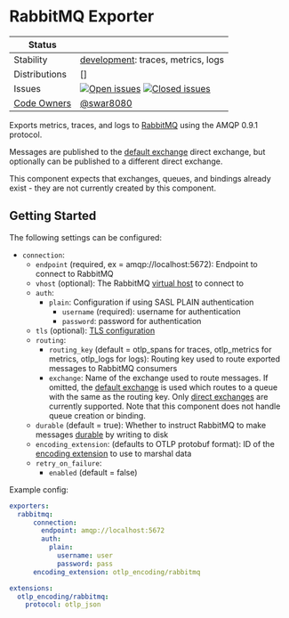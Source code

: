 # RabbitMQ Exporter
<!-- status autogenerated section -->
| Status        |           |
| ------------- |-----------|
| Stability     | [development]: traces, metrics, logs   |
| Distributions | [] |
| Issues        | [![Open issues](https://img.shields.io/github/issues-search/open-telemetry/opentelemetry-collector-contrib?query=is%3Aissue%20is%3Aopen%20label%3Aexporter%2Frabbitmq%20&label=open&color=orange&logo=opentelemetry)](https://github.com/open-telemetry/opentelemetry-collector-contrib/issues?q=is%3Aopen+is%3Aissue+label%3Aexporter%2Frabbitmq) [![Closed issues](https://img.shields.io/github/issues-search/open-telemetry/opentelemetry-collector-contrib?query=is%3Aissue%20is%3Aclosed%20label%3Aexporter%2Frabbitmq%20&label=closed&color=blue&logo=opentelemetry)](https://github.com/open-telemetry/opentelemetry-collector-contrib/issues?q=is%3Aclosed+is%3Aissue+label%3Aexporter%2Frabbitmq) |
| [Code Owners](https://github.com/open-telemetry/opentelemetry-collector-contrib/blob/main/CONTRIBUTING.md#becoming-a-code-owner)    | [@swar8080](https://www.github.com/swar8080) |

[development]: https://github.com/open-telemetry/opentelemetry-collector#development
<!-- end autogenerated section -->

Exports metrics, traces, and logs to [RabbitMQ](https://www.rabbitmq.com/) using the AMQP 0.9.1 protocol.

Messages are published to the [default exchange](https://www.rabbitmq.com/tutorials/amqp-concepts#exchange-default) direct exchange, but optionally can be published to a different direct exchange. 

This component expects that exchanges, queues, and bindings already exist - they are not currently created by this component.

## Getting Started

The following settings can be configured:
- `connection`:
    - `endpoint` (required, ex = amqp://localhost:5672): Endpoint to connect to RabbitMQ
    - `vhost` (optional): The RabbitMQ [virtual host](https://www.rabbitmq.com/docs/vhosts) to connect to
    - `auth`:
      - `plain`: Configuration if using SASL PLAIN authentication
        - `username` (required): username for authentication
        - `password`: password for authentication
    - `tls` (optional): [TLS configuration](https://github.com/open-telemetry/opentelemetry-collector/blob/main/config/configtls/configtls.go#L32)
  - `routing`:
    - `routing_key` (default = otlp_spans for traces, otlp_metrics for metrics, otlp_logs for logs): Routing key used to route exported messages to RabbitMQ consumers
    - `exchange`: Name of the exchange used to route messages. If omitted, the [default exchange](https://www.rabbitmq.com/tutorials/amqp-concepts#exchange-default) is used which routes to a queue with the same as the routing key. Only [direct exchanges](https://www.rabbitmq.com/tutorials/amqp-concepts#exchange-direct) are currently supported. Note that this component does not handle queue creation or binding.
  - `durable` (default = true): Whether to instruct RabbitMQ to make messages [durable](https://www.rabbitmq.com/docs/queues#durability) by writing to disk
  - `encoding_extension`: (defaults to OTLP protobuf format): ID of the [encoding extension](https://github.com/open-telemetry/opentelemetry-collector-contrib/tree/main/extension/encoding) to use to marshal data
  - `retry_on_failure`:
    - `enabled` (default = false)

Example config:

```yaml
exporters:
  rabbitmq:
      connection:
        endpoint: amqp://localhost:5672
        auth:
          plain:
            username: user
            password: pass
      encoding_extension: otlp_encoding/rabbitmq

extensions:
  otlp_encoding/rabbitmq:
    protocol: otlp_json 
```